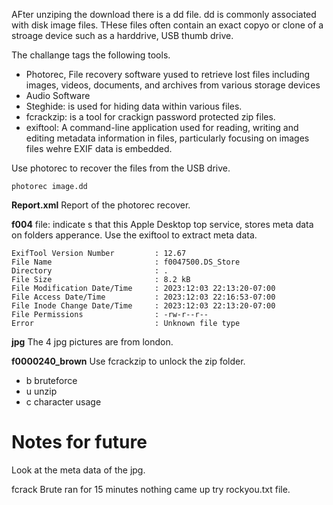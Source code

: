 AFter unziping the download there is a dd file. dd is commonly associated with disk image files. THese files often contain an exact copyo or clone of a stroage device such as a harddrive, USB thumb drive. 

The challange tags the following tools. 
- Photorec, File recovery software yused to retrieve lost files including images, videos, documents, and archives from various storage devices
- Audio Software
- Steghide: is used for hiding data within various files.
- fcrackzip: is a tool for crackign password protected zip files. 
- exiftool: A command-line application used for reading, writing and editing metadata information in files, particularly focusing on images files wehre EXIF data is embedded.

Use photorec to recover the files from the USB drive. 
```
photorec image.dd
```

**Report.xml**
Report of the photorec recover.

**f004**
file: indicate s that this Apple Desktop top service, stores meta data on folders apperance. 
Use the exiftool to extract meta data. 

```
ExifTool Version Number         : 12.67
File Name                       : f0047500.DS_Store
Directory                       : .
File Size                       : 8.2 kB
File Modification Date/Time     : 2023:12:03 22:13:20-07:00
File Access Date/Time           : 2023:12:03 22:16:53-07:00
File Inode Change Date/Time     : 2023:12:03 22:13:20-07:00
File Permissions                : -rw-r--r--
Error                           : Unknown file type

```



**jpg**
The 4 jpg pictures are from london. 

**f0000240_brown**
Use fcrackzip to unlock the zip folder. 
- b bruteforce
- u unzip
- c character usage


# Notes for future
Look at the meta data of the jpg. 

fcrack Brute ran for 15 minutes nothing came up try rockyou.txt file. 












